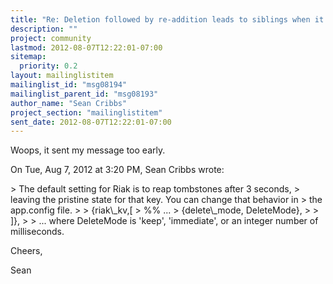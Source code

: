 ```yaml
---
title: "Re: Deletion followed by re-addition leads to siblings when it	shouldn't"
description: ""
project: community
lastmod: 2012-08-07T12:22:01-07:00
sitemap:
  priority: 0.2
layout: mailinglistitem
mailinglist_id: "msg08194"
mailinglist_parent_id: "msg08193"
author_name: "Sean Cribbs"
project_section: "mailinglistitem"
sent_date: 2012-08-07T12:22:01-07:00
---
```



Woops, it sent my message too early.

On Tue, Aug 7, 2012 at 3:20 PM, Sean Cribbs  wrote:

&gt; The default setting for Riak is to reap tombstones after 3 seconds,
&gt; leaving the pristine state for that key. You can change that behavior in
&gt; the app.config file.
&gt;
&gt; {riak\\_kv,[
&gt; %% ...
&gt; {delete\\_mode, DeleteMode},
&gt;
&gt; ]},
&gt;
&gt;
... where DeleteMode is 'keep', 'immediate', or an integer number of
milliseconds.

Cheers,

Sean
